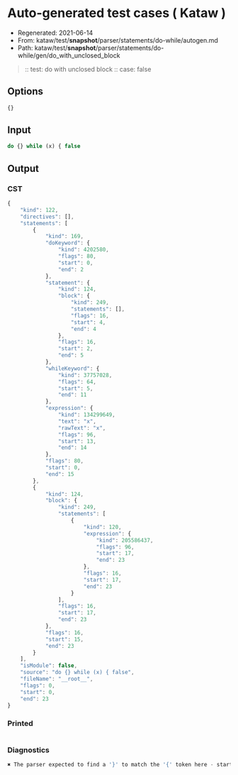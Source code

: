 # Auto-generated test cases ( Kataw )
- Regenerated: 2021-06-14
- From: kataw/test/__snapshot__/parser/statements/do-while/autogen.md
- Path: kataw/test/__snapshot__/parser/statements/do-while/gen/do_with_unclosed_block
> :: test: do with unclosed block
> :: case: false
## Options

`````js
{}
`````
## Input

`````js
do {} while (x) { false
`````
## Output

### CST

```javascript
{
    "kind": 122,
    "directives": [],
    "statements": [
        {
            "kind": 169,
            "doKeyword": {
                "kind": 4202580,
                "flags": 80,
                "start": 0,
                "end": 2
            },
            "statement": {
                "kind": 124,
                "block": {
                    "kind": 249,
                    "statements": [],
                    "flags": 16,
                    "start": 4,
                    "end": 4
                },
                "flags": 16,
                "start": 2,
                "end": 5
            },
            "whileKeyword": {
                "kind": 37757028,
                "flags": 64,
                "start": 5,
                "end": 11
            },
            "expression": {
                "kind": 134299649,
                "text": "x",
                "rawText": "x",
                "flags": 96,
                "start": 13,
                "end": 14
            },
            "flags": 80,
            "start": 0,
            "end": 15
        },
        {
            "kind": 124,
            "block": {
                "kind": 249,
                "statements": [
                    {
                        "kind": 120,
                        "expression": {
                            "kind": 205586437,
                            "flags": 96,
                            "start": 17,
                            "end": 23
                        },
                        "flags": 16,
                        "start": 17,
                        "end": 23
                    }
                ],
                "flags": 16,
                "start": 17,
                "end": 23
            },
            "flags": 16,
            "start": 15,
            "end": 23
        }
    ],
    "isModule": false,
    "source": "do {} while (x) { false",
    "fileName": "__root__",
    "flags": 0,
    "start": 0,
    "end": 23
}
```

### Printed

```javascript

```

### Diagnostics

```javascript
✖ The parser expected to find a '}' to match the '{' token here - start: 18, end: 23

```

